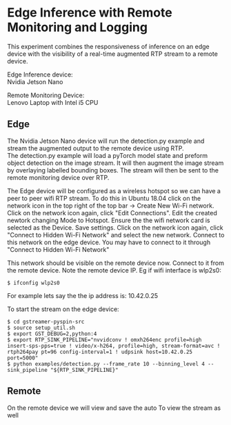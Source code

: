 # Edge Inference with Remote Monitoring and Logging

This experiment combines the responsiveness of inference on an edge device with the visibility of a real-time augmented RTP stream to a remote device.

Edge Inference device:  
Nvidia Jetson Nano  

Remote Monitoring Device:  
Lenovo Laptop with Intel i5 CPU  

## Edge
The Nvidia Jetson Nano device will run the detection.py example and stream the augmented output to the remote device using RTP.  
The detection.py example will load a pyTorch model state and preform object detection on the image stream. It will then augment the image stream by overlaying labelled bounding boxes. The stream will then be sent to the remote monitoring device over RTP.

The Edge device will be configured as a wireless hotspot so we can have a peer to peer wifi RTP stream.
To do this in Ubuntu 18.04 click on the network icon in the top right of the top bar -> Create New Wi-Fi network. 
Click on the network icon again, click "Edit Connections". Edit the created newtork changing Mode to Hotspot. Ensure the the wifi network card is selected as the Device. Save settings.
Click on the network icon again, click "Connect to Hidden Wi-Fi Network" and select the new network.
Connect to this network on the edge device. You may have to connect to it through "Connect to Hidden Wi-Fi Network"

This network should be visible on the remote device now. Connect to it from the remote device. Note the remote device IP. Eg if wifi interface is wlp2s0:  

    $ ifconfig wlp2s0  

For example lets say the the ip address is: 10.42.0.25

To start the stream on the edge device:  

    $ cd gstreamer-pyspin-src
    $ source setup_util.sh
    $ export GST_DEBUG=2,python:4
    $ export RTP_SINK_PIPELINE="nvvidconv ! omxh264enc profile=high insert-sps-pps=true ! video/x-h264, profile=high, stream-format=avc ! rtph264pay pt=96 config-interval=1 ! udpsink host=10.42.0.25 port=5000"
    $ python examples/detection.py --frame_rate 10 --binning_level 4 --sink_pipeline "${RTP_SINK_PIPELINE}"




## Remote
On the remote device we will view and save the auto
To view the stream as well 

